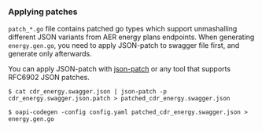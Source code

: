 ### Applying patches 

`patch_*.go` file contains patched go types which support unmashalling different JSON variants from AER energy plans endpoints. When generating `energy.gen.go`, you need to apply JSON-patch to swagger file first, and generate only afterwards. 

You can apply JSON-patch with [json-patch](https://github.com/evanphx/json-patch) or any tool that supports RFC6902 JSON patches. 

```
$ cat cdr_energy.swagger.json | json-patch -p cdr_energy.swagger.json.patch > patched_cdr_energy.swagger.json

$ oapi-codegen -config config.yaml patched_cdr_energy.swagger.json > energy.gen.go
```
